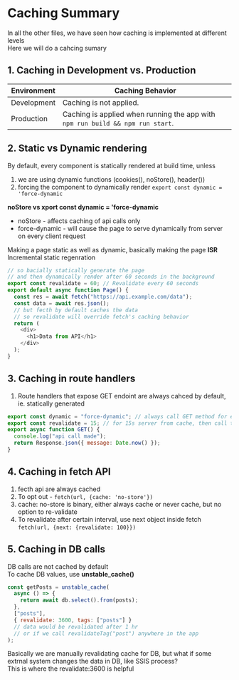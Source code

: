 # Caching Summary

In all the other files, we have seen how caching is implemented at different levels  
Here we will do a cahcing sumary

## 1. Caching in Development vs. Production

| Environment | Caching Behavior                                                               |
| ----------- | ------------------------------------------------------------------------------ |
| Development | Caching is not applied.                                                        |
| Production  | Caching is applied when running the app with `npm run build && npm run start`. |

## 2. Static vs Dynamic rendering

By default, every component is statically rendered at build time, unless

1. we are using dynamic functions (cookies(), noStore(), header())
2. forcing the component to dynamically render `export const dynamic = 'force-dynamic`

**noStore vs xport const dynamic = 'force-dynamic**

- noStore - affects caching of api calls only
- force-dynamic - will cause the page to serve dynamically from server on every client request

Making a page static as well as dynamic, basically making the page **ISR** Incremental static regenration

```javascript
// so bacially statically generate the page
// and then dynamically render after 60 seconds in the background
export const revalidate = 60; // Revalidate every 60 seconds
export default async function Page() {
  const res = await fetch("https://api.example.com/data");
  const data = await res.json();
  // but fecth by default caches the data
  // so revalidate will override fetch's caching behavior
  return (
    <div>
      <h1>Data from API</h1>
    </div>
  );
}
```

## 3. Caching in route handlers

1. Route handlers that expose GET endoint are always cahced by default, ie. statically generated

```javascript
export const dynamic = "force-dynamic"; // always call GET method for each request
export const revalidate = 15; // for 15s server from cache, then call the GET method
export async function GET() {
  console.log("api call made");
  return Response.json({ message: Date.now() });
}
```

## 4. Caching in fetch API

1. fecth api are always cached
2. To opt out - `fetch(url, {cache: 'no-store'})`
3. cache: no-store is binary, either always cache or never cache, but no option to re-validate
4. To revalidate after certain interval, use next object inside fetch `fetch(url, {next: {revalidate: 100}})`

## 5. Caching in DB calls

DB calls are not cached by default  
To cache DB values, use **unstable_cache()**

```javascript
const getPosts = unstable_cache(
  async () => {
    return await db.select().from(posts);
  },
  ["posts"],
  { revalidate: 3600, tags: ["posts"] }
  // data would be revalidated after 1 hr
  // or if we call revalidateTag("post") anywhere in the app
);
```

Basically we are manually revalidating cache for DB, but what if some extrnal system changes the data in DB, like SSIS process?  
This is where the revalidate:3600 is helpful
